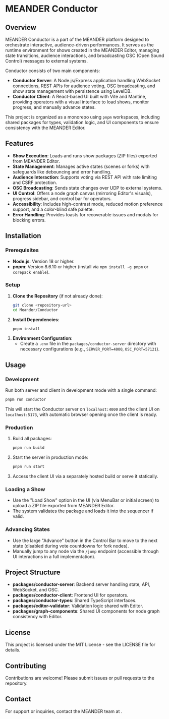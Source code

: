 # MEANDER Conductor

## Overview

MEANDER Conductor is a part of the MEANDER platform designed to orchestrate interactive, audience-driven performances. It serves as the runtime environment for shows created in the MEANDER Editor, managing state transitions, audience interactions, and broadcasting OSC (Open Sound Control) messages to external systems.

Conductor consists of two main components:
- **Conductor Server**: A Node.js/Express application handling WebSocket connections, REST APIs for audience voting, OSC broadcasting, and show state management with persistence using LevelDB.
- **Conductor Client**: A React-based UI built with Vite and Mantine, providing operators with a visual interface to load shows, monitor progress, and manually advance states.

This project is organized as a monorepo using `pnpm` workspaces, including shared packages for types, validation logic, and UI components to ensure consistency with the MEANDER Editor.

## Features

- **Show Execution**: Loads and runs show packages (ZIP files) exported from MEANDER Editor.
- **State Management**: Manages active states (scenes or forks) with safeguards like debouncing and error handling.
- **Audience Interaction**: Supports voting via REST API with rate limiting and CSRF protection.
- **OSC Broadcasting**: Sends state changes over UDP to external systems.
- **UI Control**: Offers a node graph canvas (mirroring Editor's visuals), progress sidebar, and control bar for operators.
- **Accessibility**: Includes high-contrast mode, reduced motion preference support, and a color-blind safe palette.
- **Error Handling**: Provides toasts for recoverable issues and modals for blocking errors.

## Installation

### Prerequisites
- **Node.js**: Version 18 or higher.
- **pnpm**: Version 8.6.10 or higher (install via `npm install -g pnpm` or `corepack enable`).

### Setup
1. **Clone the Repository** (if not already done):
   ```bash
   git clone <repository-url>
   cd Meander/Conductor
   ```
2. **Install Dependencies**:
   ```bash
   pnpm install
   ```
3. **Environment Configuration**:
   - Create a `.env` file in the `packages/conductor-server` directory with necessary configurations (e.g., `SERVER_PORT=4000`, `OSC_PORT=57121`).

## Usage

### Development
Run both server and client in development mode with a single command:
```bash
pnpm run conductor
```
This will start the Conductor server on `localhost:4000` and the client UI on `localhost:5173`, with automatic browser opening once the client is ready.

### Production
1. Build all packages:
   ```bash
   pnpm run build
   ```
2. Start the server in production mode:
   ```bash
   pnpm run start
   ```
3. Access the client UI via a separately hosted build or serve it statically.

### Loading a Show
- Use the "Load Show" option in the UI (via MenuBar or initial screen) to upload a ZIP file exported from MEANDER Editor.
- The system validates the package and loads it into the sequencer if valid.

### Advancing States
- Use the large "Advance" button in the Control Bar to move to the next state (disabled during vote countdowns for fork nodes).
- Manually jump to any node via the `/jump` endpoint (accessible through UI interactions in a full implementation).

## Project Structure

- **packages/conductor-server**: Backend server handling state, API, WebSocket, and OSC.
- **packages/conductor-client**: Frontend UI for operators.
- **packages/conductor-types**: Shared TypeScript interfaces.
- **packages/editor-validator**: Validation logic shared with Editor.
- **packages/graph-components**: Shared UI components for node graph consistency with Editor.

## License

This project is licensed under the MIT License - see the LICENSE file for details.

## Contributing

Contributions are welcome! Please submit issues or pull requests to the repository.

## Contact

For support or inquiries, contact the MEANDER team at <support-email>.
